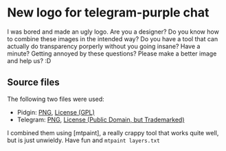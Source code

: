 <!-- All this work is Copyright 2016 Ben Wiederhake, as either:
     - licensed as GNU General Public License version 2 or later
     - MIT, BSD, LGPL, MPL, Apache, WTFPL, etc. -->

# New logo for telegram-purple chat

I was bored and made an ugly logo.  Are you a designer?  Do you know
how to combine these images in the intended way?  Do you have a tool
that can actually do transparency porperly without you going insane?
Have a minute? Getting annoyed by these questions?  Please make a
better image and help us? :D

## Source files

The following two files were used:
- Pidgin: [PNG](https://upload.wikimedia.org/wikipedia/commons/thumb/1/18/Pidgin.svg/2000px-Pidgin.svg.png), [License (GPL)](https://commons.wikimedia.org/wiki/File:Pidgin.svg)
- Telegram: [PNG](https://upload.wikimedia.org/wikipedia/commons/thumb/8/82/Telegram_logo.svg/2000px-Telegram_logo.svg.png), [License (Public Domain, but Trademarked)](https://commons.wikimedia.org/wiki/File:Telegram_logo.svg)

I combined them using [mtpaint], a really crappy tool that works quite
well, but is just unwieldy.  Have fun and `mtpaint layers.txt`
